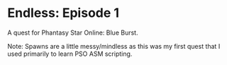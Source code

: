 # Endless: Episode 1
A quest for Phantasy Star Online: Blue Burst.

Note: Spawns are a little messy/mindless as this was my first quest that I used primarily to learn PSO ASM scripting.
